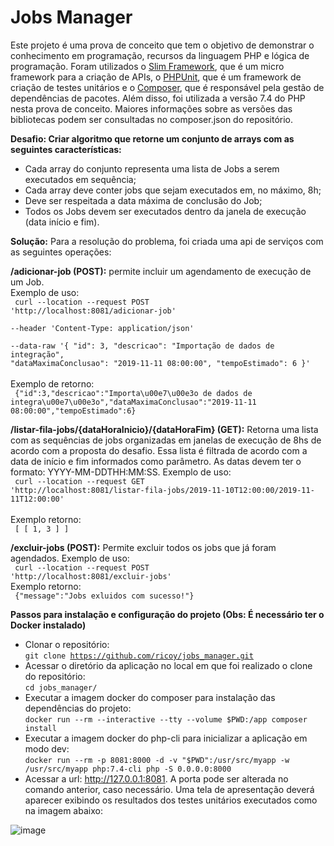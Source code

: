 
# Jobs Manager

Este projeto é uma prova de conceito que tem o objetivo de demonstrar o conhecimento em programação, recursos da linguagem PHP e lógica de programação. Foram utilizados o [Slim Framework](https://www.slimframework.com/), que é um micro framework para a criação de APIs, o [PHPUnit](https://phpunit.de/), que é um framework de criação de testes unitários e o [Composer](https://getcomposer.org/), que é responsável pela gestão de dependências de pacotes. Além disso, foi utilizada a versão 7.4 do PHP nesta prova de conceito. Maiores informações sobre as versões das bibliotecas podem ser consultadas no composer.json do repositório.

**Desafio: Criar algoritmo que retorne um conjunto de arrays com as seguintes características:**

- Cada array do conjunto representa uma lista de Jobs a serem executados em sequência;
- Cada array deve conter jobs que sejam executados em, no máximo, 8h;
- Deve ser respeitada a data máxima de conclusão do Job;
- Todos os Jobs devem ser executados dentro da janela de execução (data início e fim).

**Solução:**
Para a resolução do problema, foi criada uma api de serviços com as seguintes operações:  

**/adicionar-job (POST):** permite incluir um agendamento de execução de um Job.  
Exemplo de uso:  
<code>
curl --location --request POST 'http://localhost:8081/adicionar-job' \
--header 'Content-Type: application/json' \
--data-raw '{
    "id": 3,
    "descricao": "Importação de dados de integração",
    "dataMaximaConclusao": "2019-11-11 08:00:00",
    "tempoEstimado": 6
}'
</code>  
Exemplo de retorno:  
<code>
{"id":3,"descricao":"Importa\u00e7\u00e3o de dados de integra\u00e7\u00e3o","dataMaximaConclusao":"2019-11-11
08:00:00","tempoEstimado":6}
</code>    

**/listar-fila-jobs/{dataHoraInicio}/{dataHoraFim} (GET):** Retorna uma lista com as sequências de jobs organizadas em janelas de execução de 8hs de acordo com a proposta do desafio. Essa lista é filtrada de acordo com a data de início e fim informados como parâmetro. As datas devem ter o formato: YYYY-MM-DDTHH:MM:SS. Exemplo de uso:  
<code>
curl --location --request GET 'http://localhost:8081/listar-fila-jobs/2019-11-10T12:00:00/2019-11-11T12:00:00'
</code>  
Exemplo retorno:  
<code>
[
    [
        1,
        3
    ]
]
</code>      

**/excluir-jobs (POST):** Permite excluir todos os jobs que já foram agendados. Exemplo de uso:  
<code>
curl --location --request POST 'http://localhost:8081/excluir-jobs'
</code>  
Exemplo retorno:  
<code>
{"message":"Jobs exluidos com sucesso!"}
</code> 

**Passos para instalação e configuração do projeto (Obs: É necessário ter o Docker instalado)**
- Clonar o repositório:  
<code>git clone https://github.com/ricoy/jobs_manager.git</code>
- Acessar o diretório da aplicação no local em que foi realizado o clone do repositório:  
<code>cd jobs_manager/</code>
- Executar a imagem docker do composer para instalação das dependências do projeto:    
<code>docker run --rm --interactive --tty --volume $PWD:/app composer install</code>
- Executar a imagem docker do php-cli para inicializar a aplicação em modo dev:  
<code>docker run --rm -p 8081:8000 -d -v "$PWD":/usr/src/myapp -w /usr/src/myapp php:7.4-cli php -S 0.0.0.0:8000</code>
- Acessar a url: http://127.0.0.1:8081. A porta pode ser alterada no comando anterior, caso necessário. Uma tela de apresentação deverá aparecer exibindo os resultados dos testes unitários executados como na imagem abaixo:

![image](https://user-images.githubusercontent.com/1377278/130885910-7cd9f7df-7fb5-4c30-8679-d46fd86ab80c.png)


